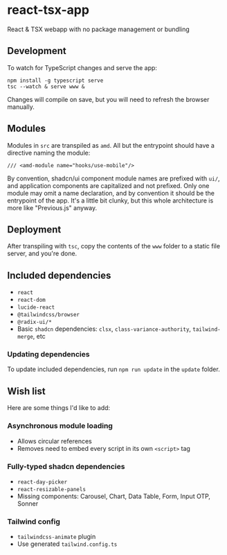 # react-tsx-app

React & TSX webapp with no package management or bundling

## Development

To watch for TypeScript changes and serve the app:

```
npm install -g typescript serve
tsc --watch & serve www &
```

Changes will compile on save, but you will need to refresh the browser manually.

## Modules

Modules in `src` are transpiled as `amd`. All but the entrypoint should have a directive naming the module:

```
/// <amd-module name="hooks/use-mobile"/>
```

By convention, shadcn/ui component module names are prefixed with `ui/`, and application components are capitalized and not prefixed. Only one module may omit a name declaration, and by convention it should be the entrypoint of the app. It's a little bit clunky, but this whole architecture is more like "Previous.js" anyway.

## Deployment

After transpiling with `tsc`, copy the contents of the `www` folder to a static file server, and you're done.

## Included dependencies

- `react`
- `react-dom`
- `lucide-react`
- `@tailwindcss/browser`
- `@radix-ui/*`
- Basic `shadcn` dependencies: `clsx`, `class-variance-authority`, `tailwind-merge`, etc

### Updating dependencies

To update included dependencies, run `npm run update` in the `update` folder.

## Wish list

Here are some things I'd like to add:

### Asynchronous module loading
- Allows circular references
- Removes need to embed every script in its own `<script>` tag

### Fully-typed shadcn dependencies
- `react-day-picker`
- `react-resizable-panels`
- Missing components: Carousel, Chart, Data Table, Form, Input OTP, Sonner

### Tailwind config
- `tailwindcss-animate` plugin
- Use generated `tailwind.config.ts`

